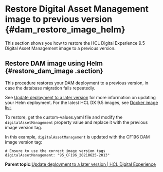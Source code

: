 # Restore Digital Asset Management image to previous version {#dam_restore_image_helm}

This section shows you how to restore the HCL Digital Experience 9.5 Digital Asset Management image to a previous version.

## Restore DAM image using Helm {#restore_dam_image .section}

This procedure restores your DAM deployment to a previous version, in case the database migration fails repeatedly.

See [Update deployment to a later version](../containerization/helm_update_deployment.md) for more information on updating your Helm deployment. For the latest HCL DX 9.5 images, see [Docker image list](../containerization/docker.md).

To restore, get the custom-values.yaml file and modify the `digitalAssetManagement` property value and replace it with the previous image version tag.

In this example, `digitalAssetManagement` is updated with the CF196 DAM image version tag:

```
# Ensure to use the correct image version tags
digitalAssetManagement: "95_CF196_20210625-2013"
```

**Parent topic:**[Update deployment to a later version \| HCL Digital Experience](../containerization/helm_update_deployment.md)

